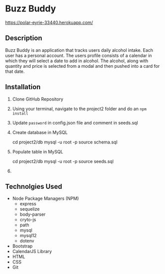 # Buzz Buddy 

<!-- <img src="/assets/images/logo1.png"> -->


https://polar-eyrie-33440.herokuapp.com/

## Description

 Buzz Buddy is an application that tracks users daily alcohol intake. Each user has a personal account. The users profile consists of a calendar in which they will select a date to add in alcohol.  The alcohol, along with quantity and price is selected from a modal and then pushed into a card for that date. 

## Installation

1. Clone GitHub Repository
2. Using your terminal, navigate to the project2 folder and do an `npm install`
3. Update `password` in config.json file and comment in seeds.sql
4. Create database in MySQL

    cd project2/db
    mysql -u root -p
    source schema.sql

5. Populate table in MySQL

    cd project2/db
    mysql -u root -p
    source seeds.sql

6. 













## Technolgies Used

 * Node Package Managers (NPM)
    * express
    * sequelize
    * body-parser
    * cryto-js
    * path
    * mysql
    * mysql12
    * dotenv
* Bootstrap
* CalendarJS Library
* HTML
* CSS
* Git

